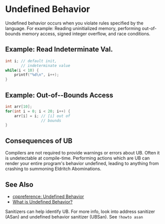 <!-- alias ub -->

# Undefined Behavior

Undefined behavior occurs when you violate rules specified by the language.
For example: Reading uninitialized memory,  performing out-of-bounds memory access,
signed integer overflow, and race conditions.

<!-- inline -->
## Example: Read Indeterminate Val.
```cpp
int i; // default init,
       // indeterminate value
while(i < 10) {
    printf("%d\n", i++);
}
```

<!-- inline -->
## Example: Out-of--Bounds Access
```cpp
int arr[10];
for(int i = 0; i < 20; i++) {
    arr[i] = i; // [i] out of
                // bounds
}
```

## Consequences of UB

Compilers are not required to provide warnings or errors about UB.
Often it is undetectable at compile-time.
Performing actions which are UB can render your entire program's behavior undefined,
leading to anything from crashing to summoning Eldritch Abominations.

## See Also

- [cppreference: Undefined Behavior](https://en.cppreference.com/w/cpp/language/ub)
- [What is Undefined Behavior?](https://64.github.io/cpp-faq/undefined-behaviour/)

Sanitizers can help identify UB.
For more info, look into address sanitizer (ASan) and undefined behavior sanitizer (UBSan).
See `!howto asan`
